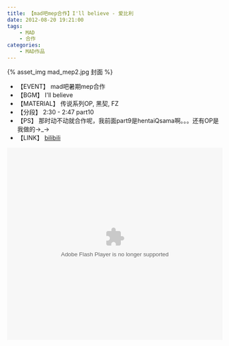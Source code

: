 ```yaml
---
title: 【mad吧mep合作】I'll believe - 爱比利  
date: 2012-08-20 19:21:00
tags: 
    - MAD
    - 合作
categories:
    - MAD作品
---
```


{% asset_img mad_mep2.jpg 封面 %}

+ 【EVENT】 mad吧暑期mep合作  
+ 【BGM】 I'll believe  
+ 【MATERIAL】 传说系列OP, 黑契, FZ  
+ 【分段】 2:30 - 2:47 part10  
+ 【PS】 那时动不动就合作呢，我前面part9是hentaiQsama啊。。。还有OP是我做的→_→    
+ 【LINK】 [bilibili](http://www.bilibili.com/video/av340925/)  
  
<!-- more -->
<embed height="450" width="100%" quality="high" allowfullscreen="true" type="application/x-shockwave-flash" src="http://static.hdslb.com/miniloader.swf" flashvars="aid=340925&page=1" pluginspage="http://www.adobe.com/shockwave/download/download.cgi?P1_Prod_Version=ShockwaveFlash"></embed>